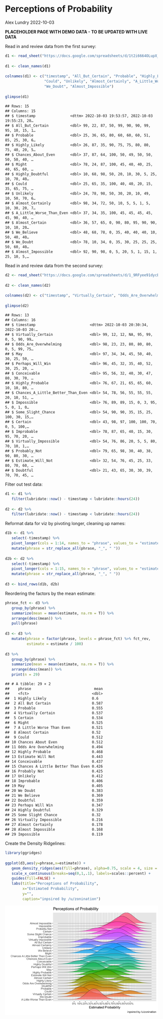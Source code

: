 Perceptions of Probability
================
Alex Lundry
2022-10-03

**PLACEHOLDER PAGE WITH DEMO DATA - TO BE UPDATED WITH LIVE DATA**

Read in and review data from the first survey:

``` r
d1 <- read_sheet("https://docs.google.com/spreadsheets/d/1t2i6664OLupX_lTUz01BQ55exkpMmIrsd2b6gopDAqY/edit?usp=sharing", sheet = 1, col_names = T)

d1 <- clean_names(d1)

colnames(d1) <- c("timestamp", "All_But_Certain", "Probable", "Highly_Likely", "Chances_About_Even", "Might", "Highly_Doubtful",
                  "Could", "Unlikely", "Almost_Certainly", "A_Little_Worse_Than_Even", "Almost_Certain", "We_Believe",
                  "We_Doubt", "Almost_Impossible")

glimpse(d1)
```

    ## Rows: 15
    ## Columns: 15
    ## $ timestamp                <dttm> 2022-10-03 19:53:57, 2022-10-03 19:55:23, 20…
    ## $ All_But_Certain          <dbl> 99, 22, 87, 50, 99, 90, 90, 99, 95, 10, 15, 1…
    ## $ Probable                 <dbl> 25, 36, 65, 80, 60, 60, 60, 51, 85, 25, 30, 6…
    ## $ Highly_Likely            <dbl> 26, 87, 35, 90, 75, 75, 80, 80, 75, 40, 20, 5…
    ## $ Chances_About_Even       <dbl> 37, 87, 64, 100, 50, 49, 50, 50, 50, 50, 40, …
    ## $ Might                    <dbl> 78, 24, 87, 100, 45, 40, 40, 25, 40, 65, 60, …
    ## $ Highly_Doubtful          <dbl> 10, 68, 98, 50, 20, 10, 30, 5, 25, 10, 70, 40…
    ## $ Could                    <dbl> 25, 65, 35, 100, 40, 40, 20, 15, 35, 65, 75, …
    ## $ Unlikely                 <dbl> 24, 78, 98, 50, 30, 20, 10, 49, 10, 50, 70, 6…
    ## $ Almost_Certainly         <dbl> 98, 34, 72, 50, 10, 5, 5, 1, 5, 10, 30, 20, 7…
    ## $ A_Little_Worse_Than_Even <dbl> 37, 34, 35, 100, 45, 45, 45, 45, 45, 90, 40, …
    ## $ Almost_Certain           <dbl> 36, 57, 65, 0, 90, 80, 95, 90, 90, 10, 10, 20…
    ## $ We_Believe               <dbl> 48, 68, 78, 0, 35, 40, 40, 40, 10, 50, 40, 40…
    ## $ We_Doubt                 <dbl> 78, 10, 34, 0, 35, 30, 25, 25, 25, 50, 60, 40…
    ## $ Almost_Impossible        <dbl> 92, 90, 98, 0, 5, 20, 5, 1, 15, 1, 25, 10, 5,…

Read in and review data from the second survey:

``` r
d2 <- read_sheet("https://docs.google.com/spreadsheets/d/1_9RFyee91dycB0Pd2LBNcBlpJn1GOsvp_jJRO8vXeqE/edit?usp=sharing", sheet = 1, col_names = T)

d2 <- clean_names(d2)

colnames(d2) <- c("timestamp", "Virtually_Certain", "Odds_Are_Overwhelming", "May", "Perhaps_Will_Win", "Conceivable", "Highly_Probable", "Chances_A_Little_Better_Than_Even", "Impossible", "Some_Slight_Chance", "Certain", "Improbable", "Virtually_Impossible", "Probably_Not", "Estimate_Will_Not", "Doubtful")

glimpse(d2)
```

    ## Rows: 13
    ## Columns: 16
    ## $ timestamp                         <dttm> 2022-10-03 20:30:34, 2022-10-03 20:…
    ## $ Virtually_Certain                 <dbl> 99, 12, 12, NA, 95, 99, 0, 5, 90, 99…
    ## $ Odds_Are_Overwhelming             <dbl> 98, 23, 23, 80, 80, 80, 0, 5, 99, 75…
    ## $ May                               <dbl> 97, 34, 34, 45, 50, 40, 30, 25, 50, …
    ## $ Perhaps_Will_Win                  <dbl> 96, 45, 32, 35, 40, 52, 30, 25, 20, …
    ## $ Conceivable                       <dbl> 95, 56, 32, 40, 30, 47, 80, 30, 70, …
    ## $ Highly_Probable                   <dbl> 76, 67, 21, 65, 65, 60, 10, 10, 80, …
    ## $ Chances_A_Little_Better_Than_Even <dbl> 54, 78, 56, 55, 55, 55, 20, 10, 51, …
    ## $ Impossible                        <dbl> 76, 89, 89, 15, 0, 3, 95, 5, 0, 1, 0…
    ## $ Some_Slight_Chance                <dbl> 54, 90, 90, 35, 15, 25, 100, 30, 15,…
    ## $ Certain                           <dbl> 43, 98, 97, 100, 100, 70, 0, 5, 100,…
    ## $ Improbable                        <dbl> 78, 87, 65, 40, 15, 30, 95, 70, 20, …
    ## $ Virtually_Impossible              <dbl> 54, 76, 86, 20, 5, 5, 80, 70, 10, 1,…
    ## $ Probably_Not                      <dbl> 79, 65, 98, 30, 40, 38, 90, 80, 30, …
    ## $ Estimate_Will_Not                 <dbl> 32, 54, 76, 45, 25, 33, 80, 70, 60, …
    ## $ Doubtful                          <dbl> 21, 43, 65, 30, 30, 39, 70, 70, 45, …

Filter out test data:

``` r
d1 <- d1 %>% 
   filter(lubridate::now() - timestamp < lubridate::hours(24))

d2 <- d2 %>% 
   filter(lubridate::now() - timestamp < lubridate::hours(24))
```

Reformat data for viz by pivoting longer, cleaning up names:

``` r
d1b <- d1 %>% 
   select(-timestamp) %>% 
   pivot_longer(cols = 1:14, names_to = "phrase", values_to = "estimate") %>% 
   mutate(phrase = str_replace_all(phrase, "_", " "))

d2b <- d2 %>% 
   select(-timestamp) %>% 
   pivot_longer(cols = 1:15, names_to = "phrase", values_to = "estimate") %>% 
   mutate(phrase = str_replace_all(phrase, "_", " "))

d3 <- bind_rows(d1b, d2b)
```

Reordering the factors by the mean estimate:

``` r
phrase_fct <- d3 %>% 
   group_by(phrase) %>% 
   summarize(mean = mean(estimate, na.rm = T)) %>% 
   arrange(desc(mean)) %>% 
   pull(phrase)

d3 <- d3 %>% 
   mutate(phrase = factor(phrase, levels = phrase_fct) %>% fct_rev,
          estimate = estimate / 100)

d3 %>% 
   group_by(phrase) %>% 
   summarize(mean = mean(estimate, na.rm = T)) %>% 
   arrange(desc(mean)) %>% 
   print(n = 29)
```

    ## # A tibble: 29 × 2
    ##    phrase                             mean
    ##    <fct>                             <dbl>
    ##  1 Highly Likely                     0.6  
    ##  2 All But Certain                   0.587
    ##  3 Probable                          0.555
    ##  4 Virtually Certain                 0.537
    ##  5 Certain                           0.534
    ##  6 Might                             0.525
    ##  7 A Little Worse Than Even          0.521
    ##  8 Almost Certain                    0.52 
    ##  9 Could                             0.512
    ## 10 Chances About Even                0.512
    ## 11 Odds Are Overwhelming             0.494
    ## 12 Highly Probable                   0.468
    ## 13 Estimate Will Not                 0.443
    ## 14 Conceivable                       0.437
    ## 15 Chances A Little Better Than Even 0.426
    ## 16 Probably Not                      0.425
    ## 17 Unlikely                          0.412
    ## 18 Improbable                        0.406
    ## 19 May                               0.405
    ## 20 We Doubt                          0.383
    ## 21 We Believe                        0.369
    ## 22 Doubtful                          0.359
    ## 23 Perhaps Will Win                  0.347
    ## 24 Highly Doubtful                   0.329
    ## 25 Some Slight Chance                0.32 
    ## 26 Virtually Impossible              0.216
    ## 27 Almost Certainly                  0.178
    ## 28 Almost Impossible                 0.168
    ## 29 Impossible                        0.119

Create the Density Ridgelines:

``` r
library(ggridges)

ggplot(d3,aes(y=phrase,x=estimate)) +
   geom_density_ridges(aes(fill=phrase), alpha=0.75, scale = 4, size = 0.2) +
   scale_x_continuous(breaks=seq(0,1,.1), labels=scales::percent) +
   guides(fill=FALSE) +
   labs(title="Perceptions of Probability",
        x="Estimated Probability",
        y="",
        caption="inpsired by /u/zonination")
```

![](percept_prob_files/figure-gfm/Create%20viz-1.png)<!-- -->
